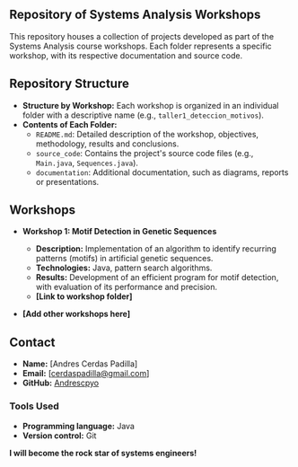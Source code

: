 ## Repository of Systems Analysis Workshops

This repository houses a collection of projects developed as part of the Systems Analysis course workshops. Each folder represents a specific workshop, with its respective documentation and source code.

## Repository Structure

* **Structure by Workshop:** Each workshop is organized in an individual folder with a descriptive name (e.g., `taller1_deteccion_motivos`).
* **Contents of Each Folder:**
    * `README.md`: Detailed description of the workshop, objectives, methodology, results and conclusions.
    * `source_code`: Contains the project's source code files (e.g., `Main.java`, `Sequences.java`).
    * `documentation`: Additional documentation, such as diagrams, reports or presentations.

## Workshops

* **Workshop 1: Motif Detection in Genetic Sequences**
    * **Description:** Implementation of an algorithm to identify recurring patterns (motifs) in artificial genetic sequences.
    * **Technologies:** Java, pattern search algorithms.
    * **Results:** Development of an efficient program for motif detection, with evaluation of its performance and precision.
    * **[Link to workshop folder]**

* **[Add other workshops here]**

## Contact

* **Name:** [Andres Cerdas Padilla]
* **Email:** [cerdaspadilla@gmail.com]
* **GitHub:** [Andrescpyo](https://github.com/Andrescpyo)

### Tools Used

* **Programming language:** Java
* **Version control:** Git

**I will become the rock star of systems engineers!**